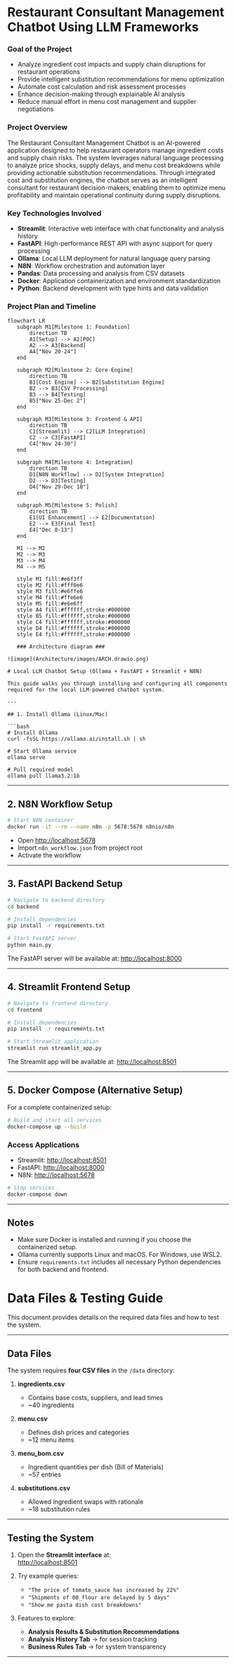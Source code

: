 # Restaurant Consultant Management Chatbot Using LLM Frameworks

### Goal of the Project
- Analyze ingredient cost impacts and supply chain disruptions for restaurant operations
- Provide intelligent substitution recommendations for menu optimization
- Automate cost calculation and risk assessment processes
- Enhance decision-making through explainable AI analysis
- Reduce manual effort in menu cost management and supplier negotiations

### Project Overview
The Restaurant Consultant Management Chatbot is an AI-powered application designed to help restaurant operators manage ingredient costs and supply chain risks. The system leverages natural language processing to analyze price shocks, supply delays, and menu cost breakdowns while providing actionable substitution recommendations. Through integrated cost and substitution engines, the chatbot serves as an intelligent consultant for restaurant decision-makers, enabling them to optimize menu profitability and maintain operational continuity during supply disruptions.

### Key Technologies Involved

- **Streamlit**: Interactive web interface with chat functionality and analysis history
- **FastAPI**: High-performance REST API with async support for query processing
- **Ollama**: Local LLM deployment for natural language query parsing
- **N8N**: Workflow orchestration and automation layer
- **Pandas**: Data processing and analysis from CSV datasets
- **Docker**: Application containerization and environment standardization
- **Python**: Backend development with type hints and data validation

### Project Plan and Timeline
```mermaid
flowchart LR
   subgraph M1[Milestone 1: Foundation]
       direction TB
       A1[Setup] --> A2[POC]
       A2 --> A3[Backend]
       A4["Nov 20-24"]
   end

   subgraph M2[Milestone 2: Core Engine]
       direction TB
       B1[Cost Engine] --> B2[Substitution Engine]
       B2 --> B3[CSV Processing]
       B3 --> B4[Testing]
       B5["Nov 25-Dec 2"]
   end

   subgraph M3[Milestone 3: Frontend & API]
       direction TB
       C1[Streamlit] --> C2[LLM Integration]
       C2 --> C3[FastAPI]
       C4["Nov 24-30"]
   end

   subgraph M4[Milestone 4: Integration]
       direction TB
       D1[N8N Workflow] --> D2[System Integration]
       D2 --> D3[Testing]
       D4["Nov 29-Dec 10"]
   end

   subgraph M5[Milestone 5: Polish]
       direction TB
       E1[UI Enhancement] --> E2[Documentation]
       E2 --> E3[Final Test]
       E4["Dec 8-13"]
   end

   M1 --> M2
   M2 --> M3
   M3 --> M4
   M4 --> M5

   style M1 fill:#e6f3ff
   style M2 fill:#fff0e6
   style M3 fill:#e6ffe6
   style M4 fill:#ffe6e6
   style M5 fill:#e6e6ff
   style A4 fill:#ffffff,stroke:#000000
   style B5 fill:#ffffff,stroke:#000000
   style C4 fill:#ffffff,stroke:#000000
   style D4 fill:#ffffff,stroke:#000000
   style E4 fill:#ffffff,stroke:#000000

   ### Architecture diagram ###

![image](Architecture/images/ARCH.drawio.png)

# Local LLM Chatbot Setup (Ollama + FastAPI + Streamlit + N8N)

This guide walks you through installing and configuring all components required for the local LLM-powered chatbot system.

---

## 1. Install Ollama (Linux/Mac)

```bash
# Install Ollama
curl -fsSL https://ollama.ai/install.sh | sh

# Start Ollama service
ollama serve

# Pull required model
ollama pull llama3.2:1b
```

---

## 2. N8N Workflow Setup

```bash
# Start N8N container
docker run -it --rm --name n8n -p 5678:5678 n8nio/n8n
```

- Open [http://localhost:5678](http://localhost:5678)  
- Import `n8n_workflow.json` from project root  
- Activate the workflow  

---

## 3. FastAPI Backend Setup

```bash
# Navigate to backend directory
cd backend

# Install dependencies
pip install -r requirements.txt

# Start FastAPI server
python main.py
```

The FastAPI server will be available at: [http://localhost:8000](http://localhost:8000)

---

## 4. Streamlit Frontend Setup

```bash
# Navigate to frontend directory  
cd frontend

# Install dependencies
pip install -r requirements.txt

# Start Streamlit application
streamlit run streamlit_app.py
```

The Streamlit app will be available at: [http://localhost:8501](http://localhost:8501)

---

## 5. Docker Compose (Alternative Setup)

For a complete containerized setup:

```bash
# Build and start all services
docker-compose up --build
```

### Access Applications
- Streamlit: [http://localhost:8501](http://localhost:8501)  
- FastAPI: [http://localhost:8000](http://localhost:8000)  
- N8N: [http://localhost:5678](http://localhost:5678)  

```bash
# Stop services
docker-compose down
```

---

## Notes
- Make sure Docker is installed and running if you choose the containerized setup.  
- Ollama currently supports Linux and macOS. For Windows, use WSL2.  
- Ensure `requirements.txt` includes all necessary Python dependencies for both backend and frontend.  
# Data Files & Testing Guide

This document provides details on the required data files and how to test the system.

---

##  Data Files

The system requires **four CSV files** in the `/data` directory:

1. **ingredients.csv**  
   - Contains base costs, suppliers, and lead times  
   - ~40 ingredients  

2. **menu.csv**  
   - Defines dish prices and categories  
   - ~12 menu items  

3. **menu_bom.csv**  
   - Ingredient quantities per dish (Bill of Materials)  
   - ~57 entries  

4. **substitutions.csv**  
   - Allowed ingredient swaps with rationale  
   - ~18 substitution rules  

---

##  Testing the System

1. Open the **Streamlit interface** at:  
    [http://localhost:8501](http://localhost:8501)

2. Try example queries:
   - `"The price of tomato_sauce has increased by 22%"`
   - `"Shipments of 00_flour are delayed by 5 days"`
   - `"Show me pasta dish cost breakdowns"`

3. Features to explore:
   - **Analysis Results & Substitution Recommendations**  
   - **Analysis History Tab** → for session tracking  
   - **Business Rules Tab** → for system transparency  

---
